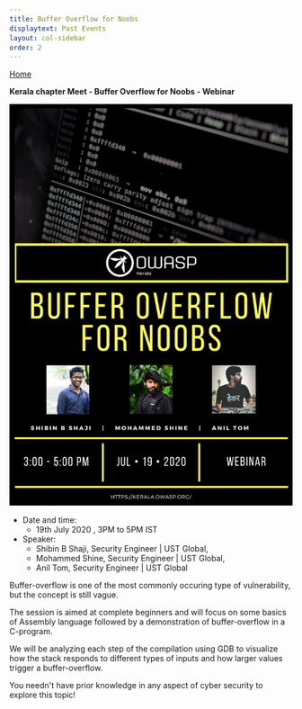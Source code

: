 ```yaml
---
title: Buffer Overflow for Noobs
displaytext: Past Events
layout: col-sidebar
order: 2
---
```


[Home](../index.html)


**Kerala chapter Meet - Buffer Overflow for Noobs - Webinar**

![Kerala chapter Meet - Buffer Overflow for Noobs](../assets/images/Buffer-overflow-for-noobs.jpeg)


- Date and time:
    - 19th July 2020 , 3PM to 5PM IST
- Speaker:
    - Shibin B Shaji, Security Engineer | UST Global,
    - Mohammed Shine, Security Engineer | UST Global,
    - Anil Tom, Security Engineer | UST Global

Buffer-overflow is one of the most commonly occuring type of vulnerability, but the concept is still vague.

The session is aimed at complete beginners and will focus on some basics of Assembly language followed by a demonstration of buffer-overflow in a C-program.

We will be analyzing each step of the compilation using GDB to visualize how the stack responds to different types of inputs and how larger values trigger  a buffer-overflow.

You needn't have prior knowledge in any aspect of cyber security to explore this topic!